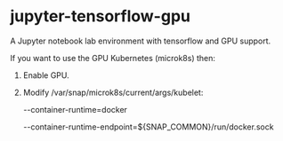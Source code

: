 # jupyter-tensorflow-gpu

A Jupyter notebook lab environment with tensorflow and GPU support.

If you want to use the GPU Kubernetes (microk8s) then:

1. Enable GPU.
2. Modify /var/snap/microk8s/current/args/kubelet:

   --container-runtime=docker

   --container-runtime-endpoint=\${SNAP_COMMON}/run/docker.sock
